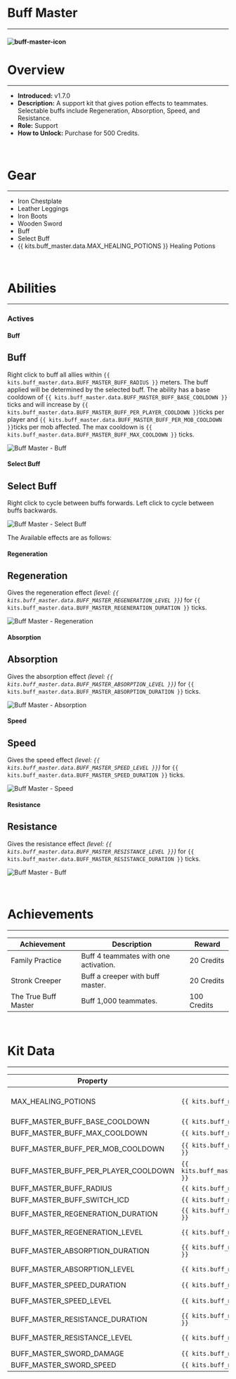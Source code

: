 
# Buff Master

***

#### ![buff-master-icon](../assets/icons/buff-master-icon.jpg)

# Overview
***
- **Introduced:** v1.7.0
- **Description:** A support kit that gives potion effects to teammates. Selectable buffs include Regeneration, Absorption, Speed, and Resistance.
- **Role:** Support
- **How to Unlock:** Purchase for 500 Credits.

<br />  

# Gear
***
- Iron Chestplate
- Leather Leggings
- Iron Boots
- Wooden Sword
- Buff
- Select Buff
- {{ kits.buff_master.data.MAX_HEALING_POTIONS }} Healing Potions

<br />  

# Abilities
***
### Actives
<!-- tabs:start -->
#### **Buff**
## Buff
Right click to buff all allies within `{{ kits.buff_master.data.BUFF_MASTER_BUFF_RADIUS }}` meters. The buff applied will be determined by the selected buff. The ability has a base cooldown of `{{ kits.buff_master.data.BUFF_MASTER_BUFF_BASE_COOLDOWN }}` ticks and will increase by `{{ kits.buff_master.data.BUFF_MASTER_BUFF_PER_PLAYER_COOLDOWN }}`ticks per player and `{{ kits.buff_master.data.BUFF_MASTER_BUFF_PER_MOB_COOLDOWN }}`ticks per mob affected. The max cooldown is `{{ kits.buff_master.data.BUFF_MASTER_BUFF_MAX_COOLDOWN }}` ticks.

![Buff Master - Buff](../assets/kits/buff_master/Buff%20Master%20-%20Absorption.gif)

#### **Select Buff**
## Select Buff
Right click to cycle between buffs forwards. Left click to cycle between buffs backwards.

![Buff Master - Select Buff](../assets/kits/buff_master/Buff%20Master%20-%20Select%20Effect.gif)

The Available effects are as follows: 

<!-- tabs:start -->
#### **Regeneration**
## Regeneration
Gives the regeneration effect *(level: `{{ kits.buff_master.data.BUFF_MASTER_REGENERATION_LEVEL }}`)* for `{{ kits.buff_master.data.BUFF_MASTER_REGENERATION_DURATION }}` ticks.

![Buff Master - Regeneration](../assets/kits/buff_master/Buff%20Master%20-%20Regeneration.gif)

#### **Absorption**
## Absorption
Gives the absorption effect *(level: `{{ kits.buff_master.data.BUFF_MASTER_ABSORPTION_LEVEL }}`)* for `{{ kits.buff_master.data.BUFF_MASTER_ABSORPTION_DURATION }}` ticks.

![Buff Master - Absorption](../assets/kits/buff_master/Buff%20Master%20-%20Absorption.gif)

#### **Speed**
## Speed
Gives the speed effect *(level: `{{ kits.buff_master.data.BUFF_MASTER_SPEED_LEVEL }}`)* for `{{ kits.buff_master.data.BUFF_MASTER_SPEED_DURATION }}` ticks.

![Buff Master - Speed](../assets/kits/buff_master/Buff%20Master%20-%20Speed.gif)

#### **Resistance**
## Resistance
Gives the resistance effect *(level: `{{ kits.buff_master.data.BUFF_MASTER_RESISTANCE_LEVEL }}`)* for `{{ kits.buff_master.data.BUFF_MASTER_RESISTANCE_DURATION }}` ticks.

![Buff Master - Buff](../assets/kits/buff_master/Buff%20Master%20-%20Resistance.gif)
<!-- tabs:end -->

<!-- tabs:end -->
<br /> 

# Achievements
***

| Achievement | Description | Reward |
| ----------- | ----------- | ------ |
| Family Practice | Buff 4 teammates with one activation. | 20 Credits |
| Stronk Creeper | Buff a creeper with buff master. | 20 Credits |
| The True Buff Master | Buff 1,000 teammates. | 100 Credits |

<br />  

# Kit Data
***

| Property | Value | Description |
|----------|-------|-------------|
| MAX_HEALING_POTIONS | `{{ kits.buff_master.data.MAX_HEALING_POTIONS }}`  | {{ kitDataSharedDescriptions.MAX_HEALING_POTIONS }} |
| BUFF_MASTER_BUFF_BASE_COOLDOWN | `{{ kits.buff_master.data.BUFF_MASTER_BUFF_BASE_COOLDOWN }}` | The base cooldown, in ticks, of the Buff ability. |
| BUFF_MASTER_BUFF_MAX_COOLDOWN | `{{ kits.buff_master.data.BUFF_MASTER_BUFF_MAX_COOLDOWN }}` | The max cooldown, in ticks, of the Buff ability. |
| BUFF_MASTER_BUFF_PER_MOB_COOLDOWN | `{{ kits.buff_master.data.BUFF_MASTER_BUFF_PER_MOB_COOLDOWN }}` | The cooldown per mob affected, in ticks, added to the base cooldown. |
| BUFF_MASTER_BUFF_PER_PLAYER_COOLDOWN | `{{ kits.buff_master.data.BUFF_MASTER_BUFF_PER_PLAYER_COOLDOWN }}` | The cooldown per player affected, in ticks, added to the base cooldown. |
| BUFF_MASTER_BUFF_RADIUS | `{{ kits.buff_master.data.BUFF_MASTER_BUFF_RADIUS }}` | The radius of the Buff ability. |
| BUFF_MASTER_BUFF_SWITCH_ICD | `{{ kits.buff_master.data.BUFF_MASTER_BUFF_SWITCH_ICD }}` | The cooldown, in ticks, for switching effects. |
| BUFF_MASTER_REGENERATION_DURATION | `{{ kits.buff_master.data.BUFF_MASTER_REGENERATION_DURATION }}` | The duration of the regeneration effect. |
| BUFF_MASTER_REGENERATION_LEVEL | `{{ kits.buff_master.data.BUFF_MASTER_REGENERATION_LEVEL }}` | The level of the regeneration effect. (level 1 starts at value 0) |
| BUFF_MASTER_ABSORPTION_DURATION | `{{ kits.buff_master.data.BUFF_MASTER_ABSORPTION_DURATION }}` | The duration of the absorption effect. |
| BUFF_MASTER_ABSORPTION_LEVEL | `{{ kits.buff_master.data.BUFF_MASTER_ABSORPTION_LEVEL }}` | The level of the absorption effect. (level 1 starts at value 0) |
| BUFF_MASTER_SPEED_DURATION | `{{ kits.buff_master.data.BUFF_MASTER_SPEED_DURATION }}` | The duration of the speed effect. |
| BUFF_MASTER_SPEED_LEVEL | `{{ kits.buff_master.data.BUFF_MASTER_SPEED_LEVEL }}` | The level of the speed effect. (level 1 starts at value 0) |
| BUFF_MASTER_RESISTANCE_DURATION | `{{ kits.buff_master.data.BUFF_MASTER_RESISTANCE_DURATION }}` | The duration of the resistance effect. |
| BUFF_MASTER_RESISTANCE_LEVEL | `{{ kits.buff_master.data.BUFF_MASTER_RESISTANCE_LEVEL }}` | The level of the resistance effect. (level 1 starts at value 0) |
| BUFF_MASTER_SWORD_DAMAGE | `{{ kits.buff_master.data.BUFF_MASTER_SWORD_DAMAGE }}` | The base melee damage of the sword. |
| BUFF_MASTER_SWORD_SPEED | `{{ kits.buff_master.data.BUFF_MASTER_SWORD_SPEED }}` | The base melee speed of the sword. |
